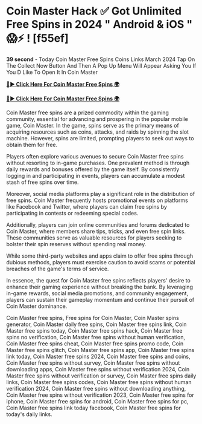 # Coin Master Hack ✅ Got Unlimited Free Spins in 2024 " Android & iOS " 😱⚡️ ! [f55ef]

**39 second** - Today Coin Master Free Spins Coins Links March 2024 Tap On The Collect Now Button And Then A Pop Up Menu Will Appear Asking You If You D Like To Open It In Coin Master

[**🔴► Click Here For Coin Master Free Spins 🌍**](https://moroccino.github.io/CoinMaster/)

[**🔴► Click Here For Coin Master Free Spins 🌍**](https://moroccino.github.io/CoinMaster/)
 
Coin Master free spins are a prized commodity within the gaming community, essential for advancing and prospering in the popular mobile game, Coin Master. In the game, spins serve as the primary means of acquiring resources such as coins, attacks, and raids by spinning the slot machine. However, spins are limited, prompting players to seek out ways to obtain them for free.

Players often explore various avenues to secure Coin Master free spins without resorting to in-game purchases. One prevalent method is through daily rewards and bonuses offered by the game itself. By consistently logging in and participating in events, players can accumulate a modest stash of free spins over time.

Moreover, social media platforms play a significant role in the distribution of free spins. Coin Master frequently hosts promotional events on platforms like Facebook and Twitter, where players can claim free spins by participating in contests or redeeming special codes.

Additionally, players can join online communities and forums dedicated to Coin Master, where members share tips, tricks, and even free spin links. These communities serve as valuable resources for players seeking to bolster their spin reserves without spending real money.

While some third-party websites and apps claim to offer free spins through dubious methods, players must exercise caution to avoid scams or potential breaches of the game's terms of service.

In essence, the quest for Coin Master free spins reflects players' desire to enhance their gaming experience without breaking the bank. By leveraging in-game rewards, social media promotions, and community engagement, players can sustain their gameplay momentum and continue their pursuit of Coin Master dominance.

Coin Master free spins, Free spins for Coin Master, Coin Master spins generator, Coin Master daily free spins, Coin Master free spins link, Coin Master free spins today, Coin Master free spins hack, Coin Master free spins no verification, Coin Master free spins without human verification, Coin Master free spins cheat, Coin Master free spins promo code, Coin Master free spins glitch, Coin Master free spins app, Coin Master free spins link today, Coin Master free spins 2024, Coin Master free spins and coins, Coin Master free spins without survey, Coin Master free spins without downloading apps, Coin Master free spins without verification 2024, Coin Master free spins without verification or survey, Coin Master free spins daily links, Coin Master free spins codes, Coin Master free spins without human verification 2024, Coin Master free spins without downloading anything, Coin Master free spins without verification 2023, Coin Master free spins for iphone, Coin Master free spins for android, Coin Master free spins for pc, Coin Master free spins link today facebook, Coin Master free spins for today's daily links.
